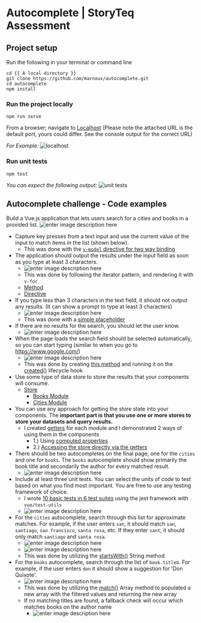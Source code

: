 
# Autocomplete | StoryTeq Assessment

  

## Project setup

Run the following in your terminal or command line
```
cd {{ A local directory }} 
git clone https://github.com/marnoux/autocomplete.git
cd autocomplete
npm install

```


 
### Run the project locally


```
npm run serve
```



From a browser; navigate to [Localhost](http://localhost:8080/#/) (Please note the attached URL is the default port, yours could differ.  See the console output for the correct URL)


*For Example:* 
![localhost](https://i.imgur.com/cOIa36r.png)


### Run unit tests

```
npm test
```
*You can expect the following output:* 
![unit tests](https://i.imgur.com/iLYkPxF.png)



## Autocomplete challenge - Code examples
Build a Vue.js application that lets users search for a cities and books in a provided list.
				![enter image description here](https://i.imgur.com/D3b32rA.png)
* Capture key presses from a text input and use the current value of the input to match items in the list (shown below).
	* This was done with the [`v-model` directive for two way binding](https://github.com/marnoux/autocomplete/blob/c6ff5d5f5ca46209437707513f81c7ff51679b12/src/components/Books.vue#L6)
* The application should output the results under the input field as soon as you type at least 3 characters.
	* ![enter image description here](https://i.imgur.com/XUbDjHI.png)
	* This was done by following the iterator pattern, and rendering it with `v-for`
	* [Method](https://github.com/marnoux/autocomplete/blob/c6ff5d5f5ca46209437707513f81c7ff51679b12/src/components/Books.vue#L61-L98)
	* [Directive](https://github.com/marnoux/autocomplete/blob/c6ff5d5f5ca46209437707513f81c7ff51679b12/src/components/Books.vue#L23-L34)
* If you type less than 3 characters in the text field, it should not output any results. (It can show a prompt to type at least 3 characters)
	* ![enter image description here](https://i.imgur.com/WKpuVK6.png)
	* This was done with a [simple placeholder](https://github.com/marnoux/autocomplete/blob/c6ff5d5f5ca46209437707513f81c7ff51679b12/src/components/Books.vue#L13)
* If there are no results for the search, you should let the user know.
	* ![enter image description here](https://i.imgur.com/xWXiaks.png)
* When the page loads the search field should be selected automatically, so you can start typing (similar to when you go to https://www.google.com/)
	* ![enter image description here](https://i.imgur.com/z9S7rNP.png)
	* This was done by creating [this method](https://github.com/marnoux/autocomplete/blob/c6ff5d5f5ca46209437707513f81c7ff51679b12/src/components/Cities.vue#L87-L90) and running it on the [created()](https://github.com/marnoux/autocomplete/blob/c6ff5d5f5ca46209437707513f81c7ff51679b12/src/components/Cities.vue#L92-L95) lifecycle hook
* Use some type of data store to store the results that your components will consume.
	* [Store](https://github.com/marnoux/autocomplete/blob/c6ff5d5f5ca46209437707513f81c7ff51679b12/src/store/index.js)
		* [Books Module](https://github.com/marnoux/autocomplete/blob/c6ff5d5f5ca46209437707513f81c7ff51679b12/src/store/modules/books.js)
		* [Cities Module](https://github.com/marnoux/autocomplete/blob/c6ff5d5f5ca46209437707513f81c7ff51679b12/src/store/modules/cities.js)
* You can use any approach for getting the store state into your components. The **important part is that you use one or more stores to store your datasets and query results.**
	* I created [getters](https://github.com/marnoux/autocomplete/blob/c6ff5d5f5ca46209437707513f81c7ff51679b12/src/store/modules/books.js#L41-L45) for each module and I demonstrated 2 ways of using them in the components
		* 1.) Using [computed properties](https://github.com/marnoux/autocomplete/blob/c6ff5d5f5ca46209437707513f81c7ff51679b12/src/components/Cities.vue#L48-L52)
		* 2.) [Accessing the store directly via the getters](https://github.com/marnoux/autocomplete/blob/c6ff5d5f5ca46209437707513f81c7ff51679b12/src/components/Books.vue#L66)
* There should be two autocompletes on the final page, one for the `cities` and one for `books`. The `books` autocomplete should show primarily the book title and secondarily the author for every matched result.
	* ![enter image description here](https://i.imgur.com/uKmqhYd.png)
* Include at least three unit tests. You can select the units of code to test based on what you find most important. You are free to use any testing framework of choice.
	* I wrote [10 basic tests in 6 test suites](https://github.com/marnoux/autocomplete/tree/c6ff5d5f5ca46209437707513f81c7ff51679b12/tests/unit) using the jest framework with `vue/test-utils`
	* ![enter image description here](https://i.imgur.com/9AU9U8B.png)
* For the `cities` autocomplete, search through this list for approximate matches. For example, if the user enters `san`, it should match `san`, `santiago`, `san francisco`, `santa rosa`, etc. If they enter `sant`, it should only match `santiago` and `santa rosa`.
	* ![enter image description here](https://i.imgur.com/UuRLYKV.png)
	* ![enter image description here](https://i.imgur.com/2coor7D.png)
	* This was done by utilizing the [startsWith()](https://github.com/marnoux/autocomplete/blob/c6ff5d5f5ca46209437707513f81c7ff51679b12/src/components/Cities.vue#L59-L61) String method
* For the `books` autocomplete, search through the list of `book.title`s. For example, if the user enters `don` it should show a suggestion for 'Don Quixote'.
	* ![enter image description here](https://i.imgur.com/DqQrGdW.png)
	* This was done by utilizing the [match()](https://github.com/marnoux/autocomplete/blob/c6ff5d5f5ca46209437707513f81c7ff51679b12/src/components/Books.vue#L67) Array method to populated a new array with the filtered values and returning the new array
	* If no matching titles are found,  a fallback check will occur which matches books on the author name
		* ![enter image description here](https://i.imgur.com/Twi3qzX.png)

